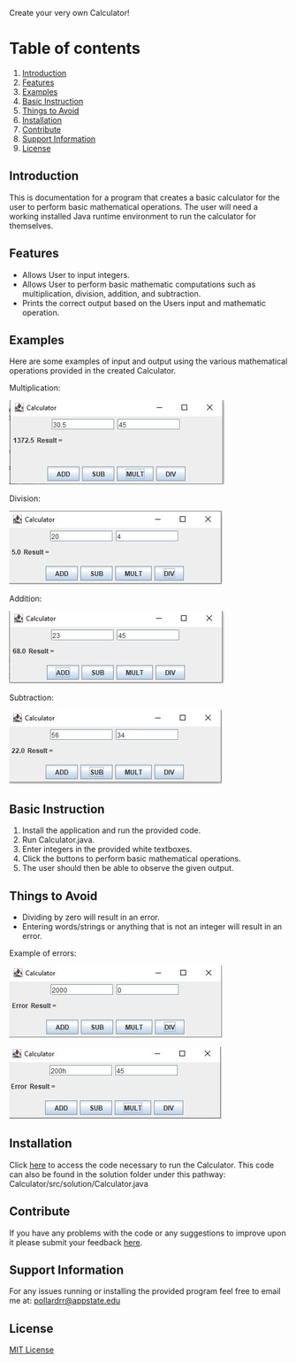 Create your very own Calculator!

# Table of contents

1. [Introduction](#Introduction)
2. [Features](#Features)
3. [Examples](#Examples)
4. [Basic Instruction](#Basic-Instruction)
5. [Things to Avoid](#Things-to-Avoid)
6. [Installation](#Installation)
7. [Contribute](#Contribute)
8. [Support Information](#Support-Information)
9. [License](#License)

## Introduction

This is documentation for a program that creates a basic calculator for the user to perform basic mathematical operations. The user will need a working installed Java runtime environment to run the calculator for themselves. 

## Features

* Allows User to input integers.
* Allows User to perform basic mathematic computations such as multiplication, division, addition, and subtraction.
* Prints the correct output based on the Users input and mathematic operation. 

## Examples

Here are some examples of input and output using the various mathematical operations provided in the created Calculator.

Multiplication:

![alt text](Calculator.JPG)

Division:

![alt text](division.JPG)

Addition:

![alt text](Addition.JPG)

Subtraction:

![alt text](Subtraction.JPG)

## Basic Instruction

1. Install the application and run the provided code.
2. Run Calculator.java.
3. Enter integers in the provided white textboxes.
4. Click the buttons to perform basic mathematical operations. 
5. The user should then be able to observe the given output.

## Things to Avoid 

* Dividing by zero will result in an error.
* Entering words/strings or anything that is not an integer will result in an error. 

Example of errors:

![alt text](divv.png)

![alt text](string.JPG)



## Installation

Click [here](https://github.com/ReecePollard55/Calculator/blob/gh-pages/src/solution/Calculator.java) to access the code necessary to run the Calculator.
This code can also be found in the solution folder under this pathway: Calculator/src/solution/Calculator.java

## Contribute

If you have any problems with the code or any suggestions to improve upon it please submit your feedback [here](https://github.com/ReecePollard55/Calculator/issues).

## Support Information

For any issues running or installing the provided program feel free to email me at: pollardrr@appstate.edu

## License 
[MIT License](https://github.com/ReecePollard55/Calculator/blob/gh-pages/MIT%20License)




